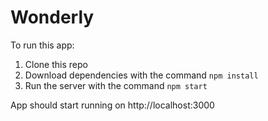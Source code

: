 # Wonderly

To run this app:

1. Clone this repo
2. Download dependencies with the command `npm install`
3. Run the server with the command `npm start`

App should start running on http://localhost:3000

